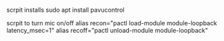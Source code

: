 scrpit installs
  sudo apt install pavucontrol

scrpit to turn mic on/off
  alias recon="pactl load-module module-loopback latency_msec=1"
  alias recoff="pactl unload-module module-loopback"
